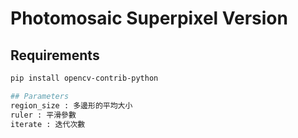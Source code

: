 # Photomosaic Superpixel Version

## Requirements
```bash
pip install opencv-contrib-python

## Parameters
region_size : 多邊形的平均大小
ruler : 平滑參數
iterate : 迭代次數
